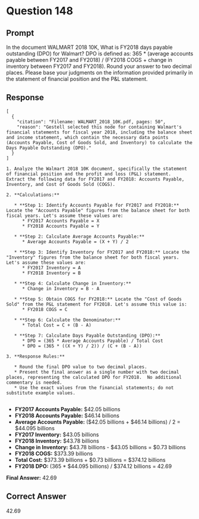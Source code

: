# Question 148

## Prompt

In the document WALMART 2018 10K, What is FY2018 days payable outstanding (DPO) for Walmart? DPO is defined as: 365 \* (average accounts payable between FY2017 and FY2018) / (FY2018 COGS + change in inventory between FY2017 and FY2018). Round your answer to two decimal places. Please base your judgments on the information provided primarily in the statement of financial position and the P&L statement.

## Response

```results
[
  {
    "citation": "Filename: WALMART_2018_10K.pdf, pages: 50",
    "reason": "Gestell selected this node for containing Walmart's financial statements for fiscal year 2018, including the balance sheet and income statement, which contain the necessary data points (Accounts Payable, Cost of Goods Sold, and Inventory) to calculate the Days Payable Outstanding (DPO)."
  }
]
```

```cot
1. Analyze the Walmart 2018 10K document, specifically the statement of financial position and the profit and loss (P&L) statement.  Extract the following data for FY2017 and FY2018: Accounts Payable, Inventory, and Cost of Goods Sold (COGS).

2. **Calculations:**

   * **Step 1: Identify Accounts Payable for FY2017 and FY2018:** Locate the "Accounts Payable" figures from the balance sheet for both fiscal years. Let's assume these values are:
      * FY2017 Accounts Payable = X
      * FY2018 Accounts Payable = Y

   * **Step 2: Calculate Average Accounts Payable:**
      * Average Accounts Payable = (X + Y) / 2

   * **Step 3: Identify Inventory for FY2017 and FY2018:** Locate the "Inventory" figures from the balance sheet for both fiscal years. Let's assume these values are:
      * FY2017 Inventory = A
      * FY2018 Inventory = B

   * **Step 4: Calculate Change in Inventory:**
      * Change in Inventory = B - A

   * **Step 5: Obtain COGS for FY2018:** Locate the "Cost of Goods Sold" from the P&L statement for FY2018. Let's assume this value is:
      * FY2018 COGS = C

   * **Step 6: Calculate the Denominator:**
      * Total Cost = C + (B - A)

   * **Step 7: Calculate Days Payable Outstanding (DPO):**
      * DPO = (365 * Average Accounts Payable) / Total Cost
      * DPO = (365 * ((X + Y) / 2)) / (C + (B - A))

3. **Response Rules:**

   * Round the final DPO value to two decimal places.
   * Present the final answer as a single number with two decimal places, representing the calculated DPO for FY2018.  No additional commentary is needed.
   * Use the exact values from the financial statements; do not substitute example values.


```

- **FY2017 Accounts Payable:** $42.05 billions
- **FY2018 Accounts Payable:** $46.14 billions
- **Average Accounts Payable:** ($42.05 billions + $46.14 billions) / 2 = $44.095 billions
- **FY2017 Inventory:** $43.05 billions
- **FY2018 Inventory:** $43.78 billions
- **Change in Inventory:** $43.78 billions - $43.05 billions = $0.73 billions
- **FY2018 COGS:** $373.39 billions
- **Total Cost:** $373.39 billions + $0.73 billions = $374.12 billions
- **FY2018 DPO:** (365 \* $44.095 billions) / $374.12 billions = 42.69

**Final Answer:** 42.69

## Correct Answer

42.69

